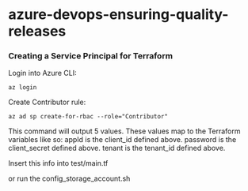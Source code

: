 # azure-devops-ensuring-quality-releases

### Creating a Service Principal for Terraform 

Login into Azure CLI: 

```
az login
```
Create Contributor rule: 

```
az ad sp create-for-rbac --role="Contributor"
```
This command will output 5 values. 
These values map to the Terraform variables like so:
appId is the client_id defined above.
password is the client_secret defined above.
tenant is the tenant_id defined above.



Insert this info into test/main.tf




or run the config_storage_account.sh 


